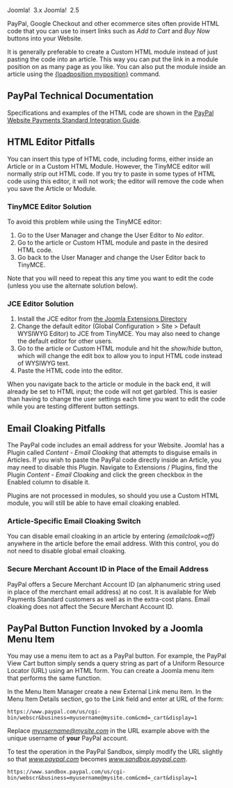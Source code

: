 <!-- Filename: How_do_you_add_a_PayPal_button%3F / Display title: How do you add a PayPal button? -->

Joomla!  3.x Joomla!  2.5

PayPal, Google Checkout and other ecommerce sites often provide HTML
code that you can use to insert links such as *Add to Cart* and *Buy
Now* buttons into your Website.

It is generally preferable to create a Custom HTML module instead of
just pasting the code into an article. This way you can put the link in
a module position on as many page as you like. You can also put the
module inside an article using the [{loadposition
myposition}](https://docs.joomla.org/How_do_you_put_a_module_inside_an_article%3F "Special:MyLanguage/How do you put a module inside an article?")
command.

## PayPal Technical Documentation

Specifications and examples of the HTML code are shown in the
<a href="https://www.paypal.com/uk/webapps/mpp/standard"
class="external text" target="_blank"
rel="nofollow noreferrer noopener">PayPal Website Payments Standard
Integration Guide</a>.

## HTML Editor Pitfalls

You can insert this type of HTML code, including forms, either inside an
Article or in a Custom HTML Module. However, the TinyMCE editor will
normally strip out HTML code. If you try to paste in some types of HTML
code using this editor, it will not work; the editor will remove the
code when you save the Article or Module.

### TinyMCE Editor Solution

To avoid this problem while using the TinyMCE editor:

1.  Go to the User Manager and change the User Editor to *No editor*.
2.  Go to the article or Custom HTML module and paste in the desired
    HTML code.
3.  Go back to the User Manager and change the User Editor back to
    TinyMCE.

Note that you will need to repeat this any time you want to edit the
code (unless you use the alternate solution below).

### JCE Editor Solution

1.  Install the JCE editor from
    <a href="https://extensions.joomla.org/extension/jce/"
    class="external text" target="_blank" rel="noreferrer noopener">the
    Joomla Extensions Directory</a>
2.  Change the default editor (Global Configuration \> Site \> Default
    WYSIWYG Editor) to JCE from TinyMCE. You may also need to change the
    default editor for other users.
3.  Go to the article or Custom HTML module and hit the *show/hide*
    button, which will change the edit box to allow you to input HTML
    code instead of WYSIWYG text.
4.  Paste the HTML code into the editor.

When you navigate back to the article or module in the back end, it will
already be set to HTML input; the code will not get garbled. This is
easier than having to change the user settings each time you want to
edit the code while you are testing different button settings.

## Email Cloaking Pitfalls

The PayPal code includes an email address for your Website. Joomla! has
a Plugin called *Content - Email Cloaking* that attempts to disguise
emails in Articles. If you wish to paste the PayPal code directly inside
an Article, you may need to disable this Plugin. Navigate to Extensions
/ Plugins, find the Plugin *Content - Email Cloaking* and click the
green checkbox in the Enabled column to disable it.

Plugins are not processed in modules, so should you use a Custom HTML
module, you will still be able to have email cloaking enabled.

### Article-Specific Email Cloaking Switch

You can disable email cloaking in an article by entering
*{emailcloak=off}* anywhere in the article before the email address.
With this control, you do not need to disable global email cloaking.

### Secure Merchant Account ID in Place of the Email Address

PayPal offers a Secure Merchant Account ID (an alphanumeric string used
in place of the merchant email address) at no cost. It is available for
Web Payments Standard customers as well as in the extra-cost plans.
Email cloaking does not affect the Secure Merchant Account ID.

## PayPal Button Function Invoked by a Joomla Menu Item

You may use a menu item to act as a PayPal button. For example, the
PayPal View Cart button simply sends a query string as part of a Uniform
Resource Locator (URL) using an HTML form. You can create a Joomla menu
item that performs the same function.

In the Menu Item Manager create a new External Link menu item. In the
Menu Item Details section, go to the Link field and enter at URL of the
form:

    https://www.paypal.com/us/cgi-bin/webscr&business=myusername@mysite.com&cmd=_cart&display=1

Replace *myusername@mysite.com* in the URL example above with the unique
username of **your** PayPal account.

To test the operation in the PayPal Sandbox, simply modify the URL
slightly so that *www.paypal.com* becomes *www.sandbox.paypal.com*.

    https://www.sandbox.paypal.com/us/cgi-bin/webscr&business=myusername@mysite.com&cmd=_cart&display=1
